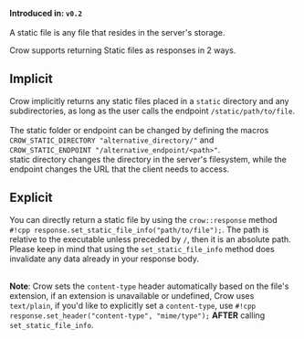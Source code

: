 **Introduced in: `v0.2`**<br><br>
A static file is any file that resides in the server's storage.

Crow supports returning Static files as responses in 2 ways.

## Implicit
Crow implicitly returns any static files placed in a `static` directory and any subdirectories, as long as the user calls the endpoint `/static/path/to/file`.<br><br>
The static folder or endpoint can be changed by defining the macros `CROW_STATIC_DIRECTORY "alternative_directory/"` and `CROW_STATIC_ENDPOINT "/alternative_endpoint/<path>"`.<br>
static directory changes the directory in the server's filesystem, while the endpoint changes the URL that the client needs to access.

## Explicit
You can directly return a static file by using the `crow::response` method `#!cpp response.set_static_file_info("path/to/file");`. The path is relative to the executable unless preceded by `/`, then it is an absolute path.<br>
Please keep in mind that using the `set_static_file_info` method does invalidate any data already in your response body.<br><br>

**Note**: Crow sets the `content-type` header automatically based on the file's extension, if an extension is unavailable or undefined,  Crow uses `text/plain`, if you'd like to explicitly set a `content-type`, use `#!cpp response.set_header("content-type", "mime/type");` **AFTER** calling `set_static_file_info`.
